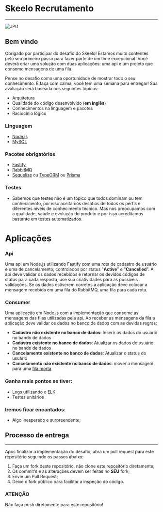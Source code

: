

# Skeelo Recrutamento

---
![JPG](https://pbs.twimg.com/profile_images/1189989686078562306/HqtcTyhQ_400x400.jpg)


## Bem vindo

Obrigado por participar do desafio do Skeelo! Estamos muito contentes pelo seu primeiro passo para fazer parte de um time excepcional. Você deverá criar uma solução com duas aplicações: uma api e um projeto que consome mensagens de uma fila.

Pense no desafio como uma oportunidade de mostrar todo o seu conhecimento. E faça com calma, você tem uma semana para entregar! Sua avaliação será baseada nos seguintes tópicos:

- Arquitetura
- Qualidade do código desenvolvido (**em inglês**)
- Conhecimentos na linguagem e pacotes
- Raciocínio lógico

### Linguagem

- [Node.js](https://nodejs.org/en)
- [MySQL](https://www.mysql.com)

### Pacotes obrigatórios

- [Fastify](https://github.com/fastify/fastify)
- [RabbitMQ](https://www.npmjs.com/package/amqplib)
- [Sequelize](https://github.com/sequelize/sequelize) ou [TypeORM](https://github.com/typeorm/typeorm) ou [Prisma](https://github.com/prisma/prisma)

### Testes

- Sabemos que testes não é um tópico que todos dominam ou tem conhecimento, por isso aceitamos desafios de todos os perfis e diferentes níveis de conhecimento técnico. Mas nos preocupamos com a qualidade, saúde e evolução do produto e por isso acreditamos bastante em testes automatizados.

# Aplicações

### Api

 Uma api em Node.js utilizando Fastify com uma rota de cadastro de usuário e uma de cancelamento, controlados por status "**Active**" e "**Cancelled**". A api deve validar os dados recebidos e retornar os devidos códigos de status para cada resposta, use sua criatividades para as possíveis validações. Se os dados estiverem corretos a aplicação deve colocar a mensagem recebida em uma fila do RabbitMQ, uma fila para cada rota.

### Consumer

Uma aplicação em Node.js com a implementação que consome as mensagens das filas utilizadas pela api. Ao receber as mensagens da fila a aplicação deve validar os dados no banco de dados com as devidas regras: 

 - **Cadastro não existente no banco de dados**: Inserir os dados do usuário no bando de dados
 - **Cadastro existente no banco de dados**: Atualizar os dados do usuário no bando de dados
 - **Cancelamento existente no banco de dados**: Atualizar o status do usuário
 - **Cancelamento não existente no banco de dados**: mover a mensagem para uma [fila morta](https://en.wikipedia.org/wiki/Dead_letter_queue)

### Ganha mais pontos se tiver:

- Logs utilizando o [ELK](https://www.elastic.co/what-is/elk-stack)
- Testes unitários


### Iremos ficar encantados:
- Algo inesperado e surpreendente;


## **Processo de entrega**

---

Após finalizar a implementação do desafio, abra um pull request para este repositório seguindo os passos abaixo:

1. Faça um fork deste repositório, não clone este repositório diretamente;
2. Os commit's e as alterações devem ser feitas no **SEU** fork;
3. Envie um Pull Request;
4. Deixe o fork público para facilitar a inspeção do código.

### **ATENÇÃO**

Não faça push diretamente para este repositório!